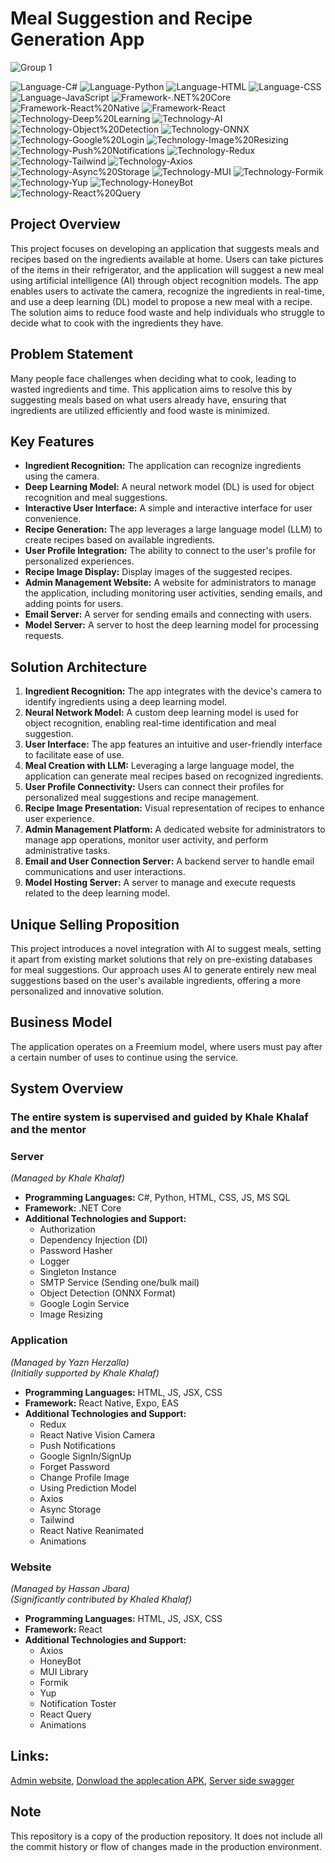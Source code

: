 # Meal Suggestion and Recipe Generation App

![Group 1](https://github.com/user-attachments/assets/e5400416-d5df-4188-ae5e-772fded46da4)


![Language-C#](https://img.shields.io/badge/Language-C%23-blue)
![Language-Python](https://img.shields.io/badge/Language-Python-blue)
![Language-HTML](https://img.shields.io/badge/Language-HTML-blue)
![Language-CSS](https://img.shields.io/badge/Language-CSS-blue)
![Language-JavaScript](https://img.shields.io/badge/Language-JavaScript-blue)
![Framework-.NET%20Core](https://img.shields.io/badge/Framework-.NET%20Core-blue)
![Framework-React%20Native](https://img.shields.io/badge/Framework-React%20Native-blue)
![Framework-React](https://img.shields.io/badge/Framework-React-blue)
![Technology-Deep%20Learning](https://img.shields.io/badge/Technology-Deep%20Learning-blue)
![Technology-AI](https://img.shields.io/badge/Technology-AI-blue)
![Technology-Object%20Detection](https://img.shields.io/badge/Technology-Object%20Detection-blue)
![Technology-ONNX](https://img.shields.io/badge/Technology-ONNX-blue)
![Technology-Google%20Login](https://img.shields.io/badge/Technology-Google%20Login-blue)
![Technology-Image%20Resizing](https://img.shields.io/badge/Technology-Image%20Resizing-blue)
![Technology-Push%20Notifications](https://img.shields.io/badge/Technology-Push%20Notifications-blue)
![Technology-Redux](https://img.shields.io/badge/Technology-Redux-blue)
![Technology-Tailwind](https://img.shields.io/badge/Technology-Tailwind-blue)
![Technology-Axios](https://img.shields.io/badge/Technology-Axios-blue)
![Technology-Async%20Storage](https://img.shields.io/badge/Technology-Async%20Storage-blue)
![Technology-MUI](https://img.shields.io/badge/Technology-MUI-blue)
![Technology-Formik](https://img.shields.io/badge/Technology-Formik-blue)
![Technology-Yup](https://img.shields.io/badge/Technology-Yup-blue)
![Technology-HoneyBot](https://img.shields.io/badge/Technology-HoneyBot-blue)
![Technology-React%20Query](https://img.shields.io/badge/Technology-React%20Query-blue)


## Project Overview

This project focuses on developing an application that suggests meals and recipes based on the ingredients available at home. Users can take pictures of the items in their refrigerator, and the application will suggest a new meal using artificial intelligence (AI) through object recognition models. The app enables users to activate the camera, recognize the ingredients in real-time, and use a deep learning (DL) model to propose a new meal with a recipe. The solution aims to reduce food waste and help individuals who struggle to decide what to cook with the ingredients they have.

## Problem Statement

Many people face challenges when deciding what to cook, leading to wasted ingredients and time. This application aims to resolve this by suggesting meals based on what users already have, ensuring that ingredients are utilized efficiently and food waste is minimized.

## Key Features

- **Ingredient Recognition:** The application can recognize ingredients using the camera.
- **Deep Learning Model:** A neural network model (DL) is used for object recognition and meal suggestions.
- **Interactive User Interface:** A simple and interactive interface for user convenience.
- **Recipe Generation:** The app leverages a large language model (LLM) to create recipes based on available ingredients.
- **User Profile Integration:** The ability to connect to the user's profile for personalized experiences.
- **Recipe Image Display:** Display images of the suggested recipes.
- **Admin Management Website:** A website for administrators to manage the application, including monitoring user activities, sending emails, and adding points for users.
- **Email Server:** A server for sending emails and connecting with users.
- **Model Server:** A server to host the deep learning model for processing requests.

## Solution Architecture

1. **Ingredient Recognition:** The app integrates with the device's camera to identify ingredients using a deep learning model.
2. **Neural Network Model:** A custom deep learning model is used for object recognition, enabling real-time identification and meal suggestion.
3. **User Interface:** The app features an intuitive and user-friendly interface to facilitate ease of use.
4. **Meal Creation with LLM:** Leveraging a large language model, the application can generate meal recipes based on recognized ingredients.
5. **User Profile Connectivity:** Users can connect their profiles for personalized meal suggestions and recipe management.
6. **Recipe Image Presentation:** Visual representation of recipes to enhance user experience.
7. **Admin Management Platform:** A dedicated website for administrators to manage app operations, monitor user activity, and perform administrative tasks.
8. **Email and User Connection Server:** A backend server to handle email communications and user interactions.
9. **Model Hosting Server:** A server to manage and execute requests related to the deep learning model.

## Unique Selling Proposition

This project introduces a novel integration with AI to suggest meals, setting it apart from existing market solutions that rely on pre-existing databases for meal suggestions. Our approach uses AI to generate entirely new meal suggestions based on the user's available ingredients, offering a more personalized and innovative solution.

## Business Model

The application operates on a Freemium model, where users must pay after a certain number of uses to continue using the service.

## System Overview

### The entire system is supervised and guided by Khale Khalaf and the mentor

### Server 
*(Managed by Khale Khalaf)*  
- **Programming Languages:** C#, Python, HTML, CSS, JS, MS SQL  
- **Framework:** .NET Core  
- **Additional Technologies and Support:**  
  - Authorization  
  - Dependency Injection (DI)  
  - Password Hasher  
  - Logger  
  - Singleton Instance  
  - SMTP Service (Sending one/bulk mail)  
  - Object Detection (ONNX Format)  
  - Google Login Service  
  - Image Resizing

### Application 
*(Managed by Yazn Herzalla)*  
*(Initially supported by Khale Khalaf)*  
- **Programming Languages:** HTML, JS, JSX, CSS  
- **Framework:** React Native, Expo, EAS  
- **Additional Technologies and Support:**  
  - Redux  
  - React Native Vision Camera  
  - Push Notifications  
  - Google SignIn/SignUp  
  - Forget Password  
  - Change Profile Image  
  - Using Prediction Model  
  - Axios  
  - Async Storage  
  - Tailwind  
  - React Native Reanimated  
  - Animations

### Website
*(Managed by Hassan Jbara)*  
*(Significantly contributed by Khaled Khalaf)*  
- **Programming Languages:** HTML, JS, JSX, CSS  
- **Framework:** React  
- **Additional Technologies and Support:**  
  - Axios  
  - HoneyBot  
  - MUI Library  
  - Formik  
  - Yup  
  - Notification Toster  
  - React Query  
  - Animations

## Links:
[Admin website](https://cremeal.onrender.com/), 
[Donwload the applecation APK](https://mega.nz/file/SwEFCSbY#NQYztI-73CVlsX5zRG2s6fe1RkUOvNifMc0FpXWEOgg), 
[Server side swagger](https://proj.ruppin.ac.il/cgroup37/test2/tar1/swagger/index.html)


## Note

This repository is a copy of the production repository. It does not include all the commit history or flow of changes made in the production environment.



